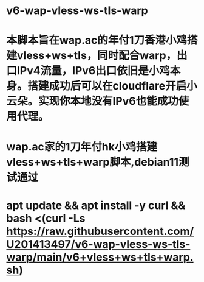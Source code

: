 # v6-wap-vless-ws-tls-warp
# 本脚本旨在wap.ac的年付1刀香港小鸡搭建vless+ws+tls，同时配合warp，出口IPv4流量，IPv6出口依旧是小鸡本身。搭建成功后可以在cloudflare开启小云朵。实现你本地没有IPv6也能成功使用代理。
# wap.ac家的1刀年付hk小鸡搭建vless+ws+tls+warp脚本,debian11测试通过
# apt update && apt install -y curl && bash <(curl -Ls https://raw.githubusercontent.com/U201413497/v6-wap-vless-ws-tls-warp/main/v6+vless+ws+tls+warp.sh)
